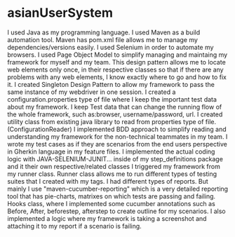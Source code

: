 # asianUserSystem
I used Java as my programming language.
I used Maven as a build automation tool. Maven has pom.xml file allows me to manage my dependencies/versions easily.
I used Selenium in order to automate my browsers.
I used Page Object Model to simplify managing and maintaing my framework for myself and my team.
This design pattern allows me to locate web elements only once, in their respective classes so that if there are any problems with any web elements, 
I know exactly where to go and how to fix it.
I created Singleton Design Pattern to allow my framework to pass the same instance of my webdriver in one session.
I created a configuration.properties type of file where I keep the important test data about my framework. 
I keep Test data that can change the running flow of the whole framework, such as:browser, username/password, url.
I created utility class from existing java library to read from properties type of file. (ConfigurationReader)
I implemented BDD approach to simplify reading and understanding my framework for the non-technical teammates in my team.
I wrote my test cases as if they are scenarios from the end users perspective in Gherkin language in my feature files.
I implemented the actual coding logic with JAVA-SELENIUM-JUNIT... inside of my step_definitions package and it their own respective/related classes
I triggered my framework from my runner class.
Runner class allows me to run different types of testing suites that I created with my tags.
I had different types of reports. But mainly I use "maven-cucumber-reporting" which is a very detailed reporting tool that has pie-charts, matrixes on which tests are passing and failing.
Hooks class, where I implemented some cucumber annotations such as Before, After, beforestep, afterstep to create outline for my scenarios.
I also implemented a logic where my framework is taking a screenshot and attaching it to my report if a scenario is failing.
